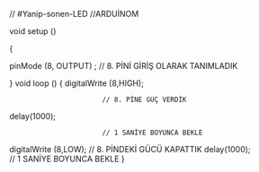 // #Yanip-sonen-LED 
//ARDUİNOM 


void setup ()

{

pinMode (8, OUTPUT) ;      // 8. PİNİ GİRİŞ OLARAK TANIMLADIK

}
void loop ()
{
digitalWrite (8,HIGH); 

                           // 8. PİNE GÜÇ VERDİK
delay(1000); 

                           // 1 SANİYE BOYUNCA BEKLE
digitalWrite (8,LOW);
                           // 8. PİNDEKİ GÜCÜ KAPATTIK
delay(1000);      
                            // 1 SANİYE BOYUNCA BEKLE
}

